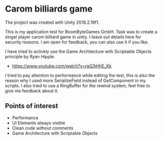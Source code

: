 # Carom billiards game
The project was created with Unity 2018.2.19f1.

This is my application test for BoomByteGames GmbH. Task was to create a singel player carom billiard game in unity. 
I leave out details here for security reasons. I am open for feedback, you can also use it if you like.

I have tried to actively use the Game Architecture with Scriptable Objects principle by Ryan Hipple.
- https://www.youtube.com/watch?v=raQ3iHhE_Kk

I tried to pay attention to performance while editing the test, this is also the reason why I used more SerializeField instead of GetComponent in my scripts. I also tried to use a RingBuffer for the rewind system, feel free to give me feedback about it. 

## Points of interest
- Performance
- UI Elements always visible 
- Clean code without comments
- Game Architecture with Scriptable Objects
